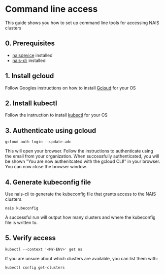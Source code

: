 # Command line access
This guide shows you how to set up command line tools for accessing NAIS clusters


## 0. Prerequisites

- [naisdevice](../naisdevice/install-naisdevice) installed
- [nais-cli](cli/install.md) installed

## 1. Install gcloud

Follow Googles instructions on how to install [Gcloud](https://cloud.google.com/sdk/docs/install) for your OS

## 2. Install kubectl

Follow the instruction to install [kubectl](https://kubernetes.io/docs/tasks/tools/) for your OS

## 3. Authenticate using gcloud

```shell
gcloud auth login --update-adc
```

This will open your browser.
Follow the instructions to authenticate using the email from your organization.
When successfully authenticated, you will be shown "You are now authenitcated with the gcloud CLI!" in your browser.
You can now close the browser window.

## 4. Generate kubeconfig file

Use nais-cli to generate the kubeconfig file that grants access to the NAIS clusters.

```shell
nais kubeconfig
```

A successful run will output how many clusters and where the kubeconfig file is written to.

## 5. Verify access

```shell
kubectl --context '<MY-ENV>' get ns
```

If you are unsure about which clusters are available, you can list them with:

```shell
kubectl config get-clusters
```
